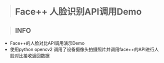 ># **Face++ 人脸识别API调用Demo**

> ## INFO
        
* Face++的人脸对比API调用演示Demo
* 使用python opencv2 调用了设备摄像头拍摄照片并调用face++的API进行人脸对比接收返回数据
  
